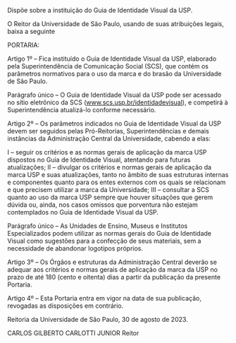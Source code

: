 Dispõe sobre a instituição do Guia de Identidade Visual da USP.

O Reitor da Universidade de São Paulo, usando de suas atribuições legais, baixa a seguinte

PORTARIA:

Artigo 1º – Fica instituído o Guia de Identidade Visual da USP, elaborado pela Superintendência de Comunicação Social (SCS), que contém os parâmetros normativos para o uso da marca e do brasão da Universidade de São Paulo.

Parágrafo único – O Guia de Identidade Visual da USP pode ser acessado no sítio eletrônico da SCS (www.scs.usp.br/identidadevisual), e competirá à Superintendência atualizá-lo conforme necessário.

Artigo 2º – Os parâmetros indicados no Guia de Identidade Visual da USP devem ser seguidos pelas Pró-Reitorias, Superintendências e demais instâncias da Administração Central da Universidade, cabendo a elas:

I – seguir os critérios e as normas gerais de aplicação da marca USP dispostos no Guia de Identidade Visual, atentando para futuras atualizações;
II – divulgar os critérios e normas gerais de aplicação da marca USP e suas atualizações, tanto no âmbito de suas estruturas internas e componentes quanto para os entes externos com os quais se relacionam e que precisem utilizar a marca da Universidade;
III – consultar a SCS quanto ao uso da marca USP sempre que houver situações que gerem dúvida ou, ainda, nos casos omissos que porventura não estejam contemplados no Guia de Identidade Visual da USP.

Parágrafo único – As Unidades de Ensino, Museus e Institutos Especializados podem utilizar as normas gerais do Guia de Identidade Visual como sugestões para a confecção de seus materiais, sem a necessidade de abandonar logotipos próprios.

Artigo 3º – Os Órgãos e estruturas da Administração Central deverão se adequar aos critérios e normas gerais de aplicação da marca da USP no prazo de até 180 (cento e oitenta) dias a partir da publicação da presente Portaria.

Artigo 4º – Esta Portaria entra em vigor na data de sua publicação, revogadas as disposições em contrário.

Reitoria da Universidade de São Paulo, 30 de agosto de 2023.

CARLOS GILBERTO CARLOTTI JUNIOR
Reitor